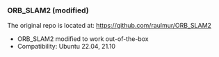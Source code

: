 ### ORB_SLAM2 (modified)
The original repo is located at: https://github.com/raulmur/ORB_SLAM2
* ORB_SLAM2 modified to work out-of-the-box
* Compatibility:
    Ubuntu 22.04, 21.10
